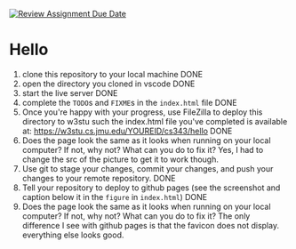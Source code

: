 [![Review Assignment Due Date](https://classroom.github.com/assets/deadline-readme-button-22041afd0340ce965d47ae6ef1cefeee28c7c493a6346c4f15d667ab976d596c.svg)](https://classroom.github.com/a/IMc9vPTX)
# Hello

1. clone this repository to your local machine
DONE
1. open the directory you cloned in vscode
DONE
1. start the live server
DONE
1. complete the `TODO`s and `FIXME`s in the `index.html` file
DONE
1. Once you're happy with your progress, use FileZilla to deploy this directory to w3stu such the index.html file you've completed is available at: https://w3stu.cs.jmu.edu/YOUREID/cs343/hello
DONE
1. Does the page look the same as it looks when running on your local computer? If not, why not? What can you do to fix it?
Yes, I had to change the src of the picture to get it to work though.
1. Use git to stage your changes, commit your changes, and push your changes to your remote repository.
DONE
1. Tell your repository to deploy to github pages (see the screenshot and caption below it in the `figure` in `index.html`)
DONE
1. Does the page look the same as it looks when running on your local computer? If not, why not? What can you do to fix it?
The only difference I see with github pages is that the favicon does not display. everything else looks good.
